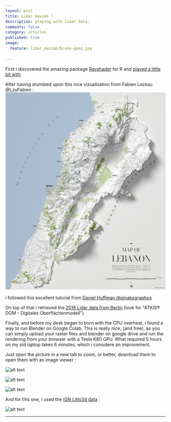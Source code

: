 ```yaml
---
layout: post
title: Lidar maximo !
description: playing with lidar data.
comments: false
category: articles
published: true
image:
  feature: lidar_maximo/bruno-ganz.jpg

---
```



First i discovered the amazing package [Rayshader](https://github.com/tylermorganwall/rayshader) for R and [played a little bit with](https://github.com/clementlefevre/litto3d)


After having stumbled upon this nice vizualisation from Fabien Lezeau @LzuFabien :
![alt text](/images/lidar_maximo/Fabien_Lezeau.jpeg "Map of Lebanon")

i followed this excellent tutorial from [Daniel Huffman @pinakographos](https://somethingaboutmaps.wordpress.com/2017/11/16/creating-shaded-relief-in-blender/)

On top of that i retrieved the [2018 Lidar data from Berlin](https://fbinter.stadt-berlin.de/fb/) (look for "ATKIS® DOM - Digitales Oberflächenmodell")

Finally, and before my desk began to burn with the CPU overheat, i found a way to run Blender on Google Colab.
This is really nice, (and free), as you can simply upload your raster files and blender on google drive and run the rendering from your browser with a Tesla K80 GPU. What required 5 hours on my old laptop takes 6 minutes, which i considere an improvement.

Just open the picture in a new tab to zoom, or better, download them to open them with an image viewer :

![alt text](/images/lidar_maximo/berlin_humboldthain.png "Berlin Humboldthain")

![alt text](/images/lidar_maximo/berlin_mitte.png "Berlin Mitte")

![alt text](/images/lidar_maximo/tegel.png "Berlin Tegel")


And for this one, i used the [IGN Litto3d data](https://diffusion.shom.fr/pro/risques/altimetrie-littorale.html) :

![alt text](/images/lidar_maximo/camaret_MNT1_worked.png "Bretagne - Camaret")



-----------



